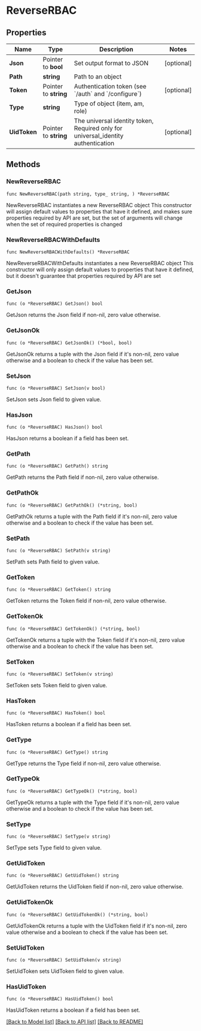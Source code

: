 # ReverseRBAC

## Properties

Name | Type | Description | Notes
------------ | ------------- | ------------- | -------------
**Json** | Pointer to **bool** | Set output format to JSON | [optional] 
**Path** | **string** | Path to an object | 
**Token** | Pointer to **string** | Authentication token (see &#x60;/auth&#x60; and &#x60;/configure&#x60;) | [optional] 
**Type** | **string** | Type of object (item, am, role) | 
**UidToken** | Pointer to **string** | The universal identity token, Required only for universal_identity authentication | [optional] 

## Methods

### NewReverseRBAC

`func NewReverseRBAC(path string, type_ string, ) *ReverseRBAC`

NewReverseRBAC instantiates a new ReverseRBAC object
This constructor will assign default values to properties that have it defined,
and makes sure properties required by API are set, but the set of arguments
will change when the set of required properties is changed

### NewReverseRBACWithDefaults

`func NewReverseRBACWithDefaults() *ReverseRBAC`

NewReverseRBACWithDefaults instantiates a new ReverseRBAC object
This constructor will only assign default values to properties that have it defined,
but it doesn't guarantee that properties required by API are set

### GetJson

`func (o *ReverseRBAC) GetJson() bool`

GetJson returns the Json field if non-nil, zero value otherwise.

### GetJsonOk

`func (o *ReverseRBAC) GetJsonOk() (*bool, bool)`

GetJsonOk returns a tuple with the Json field if it's non-nil, zero value otherwise
and a boolean to check if the value has been set.

### SetJson

`func (o *ReverseRBAC) SetJson(v bool)`

SetJson sets Json field to given value.

### HasJson

`func (o *ReverseRBAC) HasJson() bool`

HasJson returns a boolean if a field has been set.

### GetPath

`func (o *ReverseRBAC) GetPath() string`

GetPath returns the Path field if non-nil, zero value otherwise.

### GetPathOk

`func (o *ReverseRBAC) GetPathOk() (*string, bool)`

GetPathOk returns a tuple with the Path field if it's non-nil, zero value otherwise
and a boolean to check if the value has been set.

### SetPath

`func (o *ReverseRBAC) SetPath(v string)`

SetPath sets Path field to given value.


### GetToken

`func (o *ReverseRBAC) GetToken() string`

GetToken returns the Token field if non-nil, zero value otherwise.

### GetTokenOk

`func (o *ReverseRBAC) GetTokenOk() (*string, bool)`

GetTokenOk returns a tuple with the Token field if it's non-nil, zero value otherwise
and a boolean to check if the value has been set.

### SetToken

`func (o *ReverseRBAC) SetToken(v string)`

SetToken sets Token field to given value.

### HasToken

`func (o *ReverseRBAC) HasToken() bool`

HasToken returns a boolean if a field has been set.

### GetType

`func (o *ReverseRBAC) GetType() string`

GetType returns the Type field if non-nil, zero value otherwise.

### GetTypeOk

`func (o *ReverseRBAC) GetTypeOk() (*string, bool)`

GetTypeOk returns a tuple with the Type field if it's non-nil, zero value otherwise
and a boolean to check if the value has been set.

### SetType

`func (o *ReverseRBAC) SetType(v string)`

SetType sets Type field to given value.


### GetUidToken

`func (o *ReverseRBAC) GetUidToken() string`

GetUidToken returns the UidToken field if non-nil, zero value otherwise.

### GetUidTokenOk

`func (o *ReverseRBAC) GetUidTokenOk() (*string, bool)`

GetUidTokenOk returns a tuple with the UidToken field if it's non-nil, zero value otherwise
and a boolean to check if the value has been set.

### SetUidToken

`func (o *ReverseRBAC) SetUidToken(v string)`

SetUidToken sets UidToken field to given value.

### HasUidToken

`func (o *ReverseRBAC) HasUidToken() bool`

HasUidToken returns a boolean if a field has been set.


[[Back to Model list]](../README.md#documentation-for-models) [[Back to API list]](../README.md#documentation-for-api-endpoints) [[Back to README]](../README.md)


